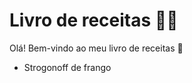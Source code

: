 # Livro de receitas :woman_cook:

Olá! Bem-vindo ao meu livro de receitas :wave:

- Strogonoff de frango
